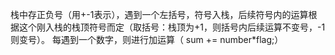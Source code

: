 栈中存正负号（用+-1表示），遇到一个左括号，符号入栈，后续符号内的运算根据这个刚入栈的栈顶符号而定（取括号：栈顶为+1，则括号内后续运算不变号，-1则变号）。
每遇到一个数字，则进行加运算（ sum += number*flag;）